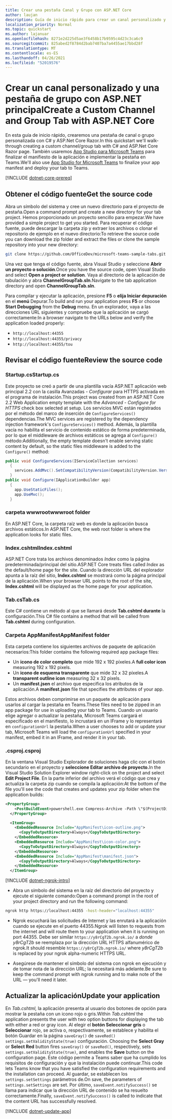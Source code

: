 ```yaml
---
title: Crear una pestaña Canal y Grupo con ASP.NET Core
author: laujan
description: Guía de inicio rápido para crear un canal personalizado y una pestaña de grupo con ASP.NET Core.
localization_priority: Normal
ms.topic: quickstart
ms.author: lajanuar
ms.openlocfilehash: 8271e2d225d5ae3f6458b17b9595c4d23c3ca6c9
ms.sourcegitcommit: 825abed2f8784d2bab7407ba7a4455ae17bbd28f
ms.translationtype: MT
ms.contentlocale: es-ES
ms.lasthandoff: 04/26/2021
ms.locfileid: "52019576"
---
```

# <a name="create-a-custom-channel-and-group-tab-with-aspnet-core"></a><span data-ttu-id="2e0a0-103">Crear un canal personalizado y una pestaña de grupo con ASP.NET principal</span><span class="sxs-lookup"><span data-stu-id="2e0a0-103">Create a Custom Channel and Group Tab with ASP.NET Core</span></span>

<span data-ttu-id="2e0a0-104">En esta guía de inicio rápido, crearemos una pestaña de canal o grupo personalizada con C# y ASP.Net Core Razor.</span><span class="sxs-lookup"><span data-stu-id="2e0a0-104">In this quickstart we'll walk-through creating a custom channel/group tab with C# and ASP.Net Core Razor page.</span></span> <span data-ttu-id="2e0a0-105">También usaremos [App Studio para Microsoft Teams](~/concepts/build-and-test/app-studio-overview.md) para finalizar el manifiesto de la aplicación e implementar la pestaña en Teams.</span><span class="sxs-lookup"><span data-stu-id="2e0a0-105">We'll also use [App Studio for Microsoft Teams](~/concepts/build-and-test/app-studio-overview.md) to finalize your app manifest and deploy your tab to Teams.</span></span>

[!INCLUDE [dotnet-core-prereq](~/includes/tabs/dotnet-core-prereq.md)]

## <a name="get-the-source-code"></a><span data-ttu-id="2e0a0-106">Obtener el código fuente</span><span class="sxs-lookup"><span data-stu-id="2e0a0-106">Get the source code</span></span>

<span data-ttu-id="2e0a0-107">Abra un símbolo del sistema y cree un nuevo directorio para el proyecto de pestaña.</span><span class="sxs-lookup"><span data-stu-id="2e0a0-107">Open a command prompt and create a new directory for your tab project.</span></span> <span data-ttu-id="2e0a0-108">Hemos proporcionado un proyecto sencillo para empezar.</span><span class="sxs-lookup"><span data-stu-id="2e0a0-108">We have provided a simple project to get you started.</span></span> <span data-ttu-id="2e0a0-109">Para recuperar el código fuente, puede descargar la carpeta zip y extraer los archivos o clonar el repositorio de ejemplo en el nuevo directorio:</span><span class="sxs-lookup"><span data-stu-id="2e0a0-109">To retrieve the source code you can download the zip folder and extract the files or clone the sample repository into your new directory:</span></span>

```bash
git clone https://github.com/OfficeDev/microsoft-teams-sample-tabs.git
```

<span data-ttu-id="2e0a0-110">Una vez que tenga el código fuente, abra Visual Studio y seleccione **Abrir un proyecto o solución**.</span><span class="sxs-lookup"><span data-stu-id="2e0a0-110">Once you have the source code, open Visual Studio and select **Open a project or solution**.</span></span> <span data-ttu-id="2e0a0-111">Vaya al directorio de la aplicación de tabulación y abra **ChannelGroupTab.sln**.</span><span class="sxs-lookup"><span data-stu-id="2e0a0-111">Navigate to the tab application directory and open **ChannelGroupTab.sln**.</span></span>

<span data-ttu-id="2e0a0-112">Para compilar y ejecutar la aplicación, presione **F5** o **elija Iniciar depuración** en el **menú** Depurar.</span><span class="sxs-lookup"><span data-stu-id="2e0a0-112">To build and run your application press **F5** or choose **Start Debugging** from the **Debug** menu.</span></span> <span data-ttu-id="2e0a0-113">En un explorador, vaya a las direcciones URL siguientes y compruebe que la aplicación se cargó correctamente:</span><span class="sxs-lookup"><span data-stu-id="2e0a0-113">In a browser navigate to the URLs below and verify the application loaded properly:</span></span>

- `http://localhost:44355`
- `http://localhost:44355/privacy`
- `http://localhost:44355/tou`

## <a name="review-the-source-code"></a><span data-ttu-id="2e0a0-114">Revisar el código fuente</span><span class="sxs-lookup"><span data-stu-id="2e0a0-114">Review the source code</span></span>

### <a name="startupcs"></a><span data-ttu-id="2e0a0-115">Startup.cs</span><span class="sxs-lookup"><span data-stu-id="2e0a0-115">Startup.cs</span></span>

<span data-ttu-id="2e0a0-116">Este proyecto se creó a partir de una plantilla vacía ASP.NET aplicación web principal 2.2 con la casilla Avanzadas *- Configurar* para HTTPS activada en el programa de instalación.</span><span class="sxs-lookup"><span data-stu-id="2e0a0-116">This project was created from an ASP.NET Core 2.2 Web Application empty template with the *Advanced - Configure for HTTPS* check box selected at setup.</span></span> <span data-ttu-id="2e0a0-117">Los servicios MVC están registrados por el método del marco de inserción de `ConfigureServices()` dependencias.</span><span class="sxs-lookup"><span data-stu-id="2e0a0-117">The MVC services are registered by the dependency injection framework's `ConfigureServices()` method.</span></span> <span data-ttu-id="2e0a0-118">Además, la plantilla vacía no habilita el servicio de contenido estático de forma predeterminada, por lo que el middleware de archivos estáticos se agrega al `Configure()` método:</span><span class="sxs-lookup"><span data-stu-id="2e0a0-118">Additionally, the empty template doesn't enable serving static content by default, so the static files middleware is added to the `Configure()` method:</span></span>

```csharp
public void ConfigureServices(IServiceCollection services)
  {
    services.AddMvc().SetCompatibilityVersion(CompatibilityVersion.Version_2_2);
  }
public void Configure(IApplicationBuilder app)
  {
    app.UseStaticFiles();
    app.UseMvc();
  }
```

### <a name="wwwroot-folder"></a><span data-ttu-id="2e0a0-119">carpeta wwwroot</span><span class="sxs-lookup"><span data-stu-id="2e0a0-119">wwwroot folder</span></span>

<span data-ttu-id="2e0a0-120">En ASP.NET Core, la carpeta raíz web es donde la aplicación busca archivos estáticos.</span><span class="sxs-lookup"><span data-stu-id="2e0a0-120">In ASP.NET Core, the web root folder is where the application looks for static files.</span></span>

### <a name="indexcshtml"></a><span data-ttu-id="2e0a0-121">Index.cshtml</span><span class="sxs-lookup"><span data-stu-id="2e0a0-121">Index.cshtml</span></span>

<span data-ttu-id="2e0a0-122">ASP.NET Core trata los archivos denominados *Index* como la página predeterminada/principal del sitio.</span><span class="sxs-lookup"><span data-stu-id="2e0a0-122">ASP.NET Core treats files called *Index* as the default/home page for the site.</span></span> <span data-ttu-id="2e0a0-123">Cuando la dirección URL del explorador apunta a la raíz del sitio, **Index.cshtml** se mostrará como la página principal de la aplicación.</span><span class="sxs-lookup"><span data-stu-id="2e0a0-123">When your browser URL points to the root of the site, **Index.cshtml** will be displayed as the home page for your application.</span></span>

### <a name="tabcs"></a><span data-ttu-id="2e0a0-124">Tab.cs</span><span class="sxs-lookup"><span data-stu-id="2e0a0-124">Tab.cs</span></span>

<span data-ttu-id="2e0a0-125">Este C# contiene un método al que se llamará desde **Tab.cshtml durante** la configuración.</span><span class="sxs-lookup"><span data-stu-id="2e0a0-125">This C# file contains a method that will be called from **Tab.cshtml** during configuration.</span></span>

### <a name="appmanifest-folder"></a><span data-ttu-id="2e0a0-126">Carpeta AppManifest</span><span class="sxs-lookup"><span data-stu-id="2e0a0-126">AppManifest folder</span></span>

<span data-ttu-id="2e0a0-127">Esta carpeta contiene los siguientes archivos de paquete de aplicación necesarios:</span><span class="sxs-lookup"><span data-stu-id="2e0a0-127">This folder contains the following required app package files:</span></span>

- <span data-ttu-id="2e0a0-128">Un **icono de color completo** que mide 192 x 192 píxeles.</span><span class="sxs-lookup"><span data-stu-id="2e0a0-128">A **full color icon** measuring 192 x 192 pixels.</span></span>
- <span data-ttu-id="2e0a0-129">Un **icono de esquema transparente** que mide 32 x 32 píxeles.</span><span class="sxs-lookup"><span data-stu-id="2e0a0-129">A **transparent outline icon** measuring 32 x 32 pixels.</span></span>
- <span data-ttu-id="2e0a0-130">Un **manifest.jsen** el archivo que especifica los atributos de la aplicación.</span><span class="sxs-lookup"><span data-stu-id="2e0a0-130">A **manifest.json** file that specifies the attributes of your app.</span></span>

<span data-ttu-id="2e0a0-131">Estos archivos deben comprimirse en un paquete de aplicación para usarlos al cargar la pestaña en Teams.</span><span class="sxs-lookup"><span data-stu-id="2e0a0-131">These files need to be zipped in an app package for use in uploading your tab to Teams.</span></span> <span data-ttu-id="2e0a0-132">Cuando un usuario elige agregar o actualizar la pestaña, Microsoft Teams cargará el especificado en el manifiesto, lo incrustará en un IFrame y lo representará en `configurationUrl` la pestaña.</span><span class="sxs-lookup"><span data-stu-id="2e0a0-132">When a user chooses to add or update your tab, Microsoft Teams will load the `configurationUrl` specified in your manifest, embed it in an IFrame, and render it in your tab.</span></span>

### <a name="csproj"></a><span data-ttu-id="2e0a0-133">.csproj</span><span class="sxs-lookup"><span data-stu-id="2e0a0-133">.csproj</span></span>

<span data-ttu-id="2e0a0-134">En la ventana Visual Studio Explorador de soluciones haga clic con el botón secundario en el proyecto y **seleccione Editar archivo de proyecto.**</span><span class="sxs-lookup"><span data-stu-id="2e0a0-134">In the Visual Studio Solution Explorer window right-click on the project and select **Edit Project File**.</span></span> <span data-ttu-id="2e0a0-135">En la parte inferior del archivo verá el código que crea y actualiza la carpeta zip cuando se compila la aplicación:</span><span class="sxs-lookup"><span data-stu-id="2e0a0-135">At the bottom of the file you'll see the code that creates and updates your zip folder when the application builds:</span></span>

```xml
<PropertyGroup>
    <PostBuildEvent>powershell.exe Compress-Archive -Path \"$(ProjectDir)AppManifest\*\" -DestinationPath \"$(TargetDir)tab.zip\" -Force</PostBuildEvent>
  </PropertyGroup>

  <ItemGroup>
    <EmbeddedResource Include="AppManifest\icon-outline.png">
      <CopyToOutputDirectory>Always</CopyToOutputDirectory>
    </EmbeddedResource>
    <EmbeddedResource Include="AppManifest\icon-color.png">
      <CopyToOutputDirectory>Always</CopyToOutputDirectory>
    </EmbeddedResource>
    <EmbeddedResource Include="AppManifest\manifest.json">
      <CopyToOutputDirectory>Always</CopyToOutputDirectory>
    </EmbeddedResource>
  </ItemGroup>
```

[!INCLUDE [dotnet-ngrok-intro](~/includes/tabs/dotnet-ngrok-intro.md)]

- <span data-ttu-id="2e0a0-136">Abra un símbolo del sistema en la raíz del directorio del proyecto y ejecute el siguiente comando:</span><span class="sxs-lookup"><span data-stu-id="2e0a0-136">Open a command prompt in the root of your project directory and run the following command:</span></span>

```bash
ngrok http https://localhost:44355 -host-header="localhost:44355"
```

- <span data-ttu-id="2e0a0-137">Ngrok escuchará las solicitudes de Internet y las enrutará a la aplicación cuando se ejecute en el puerto 44355.</span><span class="sxs-lookup"><span data-stu-id="2e0a0-137">Ngrok will listen to requests from the internet and will route them to your application when it is running on port 44355.</span></span> <span data-ttu-id="2e0a0-138">Debe ser similar `https://y8rCgT2b.ngrok.io/` a *donde y8rCgT2b* se reemplaza por la dirección URL HTTPS alfanumérico de ngrok.</span><span class="sxs-lookup"><span data-stu-id="2e0a0-138">It should resemble `https://y8rCgT2b.ngrok.io/` where *y8rCgT2b* is replaced by your ngrok alpha-numeric HTTPS URL.</span></span>

- <span data-ttu-id="2e0a0-139">Asegúrese de mantener el símbolo del sistema con ngrok en ejecución y de tomar nota de la dirección URL; la necesitará más adelante.</span><span class="sxs-lookup"><span data-stu-id="2e0a0-139">Be sure to keep the command prompt with ngrok running and to make note of the URL — you'll need it later.</span></span>

## <a name="update-your-application"></a><span data-ttu-id="2e0a0-140">Actualizar la aplicación</span><span class="sxs-lookup"><span data-stu-id="2e0a0-140">Update your application</span></span>

<span data-ttu-id="2e0a0-141">En *Tab.cshtml,* la aplicación presenta al usuario dos botones de opción para mostrar la pestaña con un icono rojo o gris.</span><span class="sxs-lookup"><span data-stu-id="2e0a0-141">Within *Tab.cshtml* the application presents the user with two option buttons for displaying the tab with either a red or gray icon.</span></span> <span data-ttu-id="2e0a0-142">Al elegir el **botón Seleccionar gris** o **Seleccionar** rojo, se activa o, respectivamente, se establece y habilita el botón Guardar en la página `saveGray()` de `saveRed()` `settings.setValidityState(true)` configuración. </span><span class="sxs-lookup"><span data-stu-id="2e0a0-142">Choosing the **Select Gray** or **Select Red** button fires `saveGray()` or `saveRed()`, respectively, sets `settings.setValidityState(true)`, and enables the **Save** button on the configuration page.</span></span> <span data-ttu-id="2e0a0-143">Este código permite a Teams saber que ha cumplido los requisitos de configuración y que la instalación puede continuar.</span><span class="sxs-lookup"><span data-stu-id="2e0a0-143">This code lets Teams know that you have satisfied the configuration requirements and the installation can proceed.</span></span> <span data-ttu-id="2e0a0-144">Al guardar, se establecen los `settings.setSettings` parámetros de.</span><span class="sxs-lookup"><span data-stu-id="2e0a0-144">On save, the parameters of `settings.setSettings` are set.</span></span> <span data-ttu-id="2e0a0-145">Por último, `saveEvent.notifySuccess()` se llama para indicar que la dirección URL de contenido se ha resuelto correctamente.</span><span class="sxs-lookup"><span data-stu-id="2e0a0-145">Finally, `saveEvent.notifySuccess()` is called to indicate that the content URL has successfully resolved.</span></span>

[!INCLUDE [dotnet-update-app](~/includes/tabs/dotnet-update-chan-grp-app.md)]

